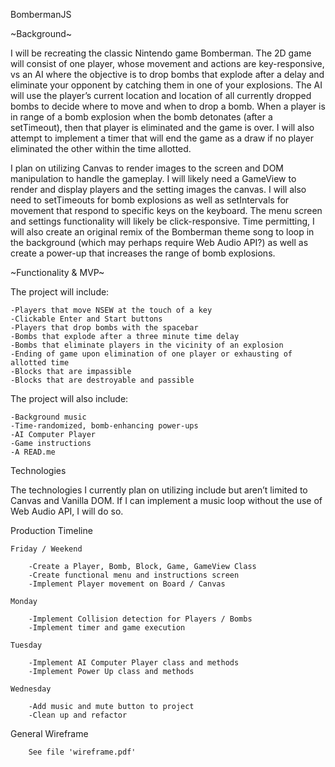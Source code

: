 BombermanJS

~Background~

I will be recreating the classic Nintendo game Bomberman. The 2D game will consist of one player, whose movement and actions are key-responsive, vs an AI where the objective is to drop bombs that explode after a delay and eliminate your opponent by catching them in one of your explosions. The AI will use the player’s current location and location of all currently dropped bombs to decide where to move and when to drop a bomb. When a player is in range of a bomb explosion when the bomb detonates (after a setTimeout), then that player is eliminated and the game is over. I will also attempt to implement a timer that will end the game as a draw if no player eliminated the other within the time allotted. 

I plan on utilizing Canvas to render images to the screen and DOM manipulation to handle the gameplay. I will likely need a GameView to render and display players and the setting images the canvas. I will also need to setTimeouts for bomb explosions as well as setIntervals for movement that respond to specific keys on the keyboard. The menu screen and settings functionality will likely be click-responsive. Time permitting, I will also create an original remix of the Bomberman theme song to loop in the background (which may perhaps require Web Audio API?) as well as create a power-up that increases the range of bomb explosions. 

~Functionality & MVP~

The project will include:
	
	-Players that move NSEW at the touch of a key
	-Clickable Enter and Start buttons
	-Players that drop bombs with the spacebar
	-Bombs that explode after a three minute time delay
	-Bombs that eliminate players in the vicinity of an explosion
	-Ending of game upon elimination of one player or exhausting of allotted time
	-Blocks that are impassible
	-Blocks that are destroyable and passible

The project will also include:
	
	-Background music
	-Time-randomized, bomb-enhancing power-ups
	-AI Computer Player
	-Game instructions
	-A READ.me

Technologies

The technologies I currently plan on utilizing include but aren’t limited to Canvas and Vanilla DOM. If I can implement a music loop without the use of Web Audio API, I will do so.

Production Timeline

	Friday / Weekend
	
		-Create a Player, Bomb, Block, Game, GameView Class
		-Create functional menu and instructions screen
		-Implement Player movement on Board / Canvas
	
	Monday

		-Implement Collision detection for Players / Bombs
		-Implement timer and game execution

	Tuesday
	
		-Implement AI Computer Player class and methods
		-Implement Power Up class and methods

	Wednesday

		-Add music and mute button to project
		-Clean up and refactor 

General Wireframe

		See file 'wireframe.pdf'